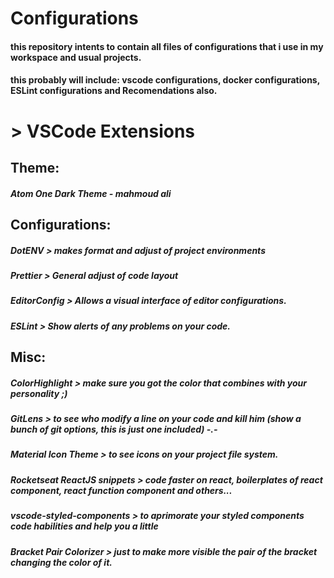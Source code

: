 # Configurations

#### this repository intents to contain all files of configurations that i use in my workspace and usual projects.

#### this probably will include: vscode configurations, docker configurations, ESLint configurations and Recomendations also.

# > VSCode Extensions

## Theme:

##### Atom One Dark Theme - mahmoud ali

## Configurations:

##### DotENV > makes format and adjust of project environments

##### Prettier > General adjust of code layout

##### EditorConfig > Allows a visual interface of editor configurations.

##### ESLint > Show alerts of any problems on your code.

## Misc:

##### ColorHighlight > make sure you got the color that combines with your personality ;)

##### GitLens > to see who modify a line on your code and kill him (show a bunch of git options, this is just one included) -.-

##### Material Icon Theme > to see icons on your project file system.

##### Rocketseat ReactJS snippets > code faster on react, boilerplates of react component, react function component and others...

##### vscode-styled-components > to aprimorate your styled components code habilities and help you a little

##### Bracket Pair Colorizer > just to make more visible the pair of the bracket changing the color of it.
